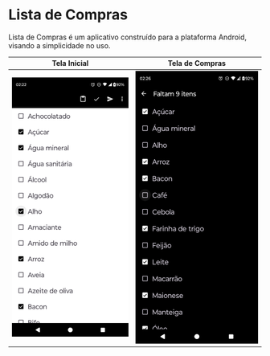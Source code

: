 # Lista de Compras

Lista de Compras é um aplicativo construído para a plataforma Android, visando
a simplicidade no uso.

|             Tela Inicial             |              Tela de Compras         |
| :----------------------------------: | :----------------------------------: |
| ![](./screenshots/Screenshot_1.png)  | ![](./screenshots/Screenshot_2.png)  |
